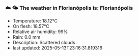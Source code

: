 ### ☁️ 🌤️  The weather in Florianópolis is: Florianópolis

- Temperature: 18.12°C
- On flesh: 18.57°C
- Relative air humidity: 99%
- Rain: 0.0 mm
- Description: Scattered clouds
- last updated: 2025-05-13T23:16:31.819316
